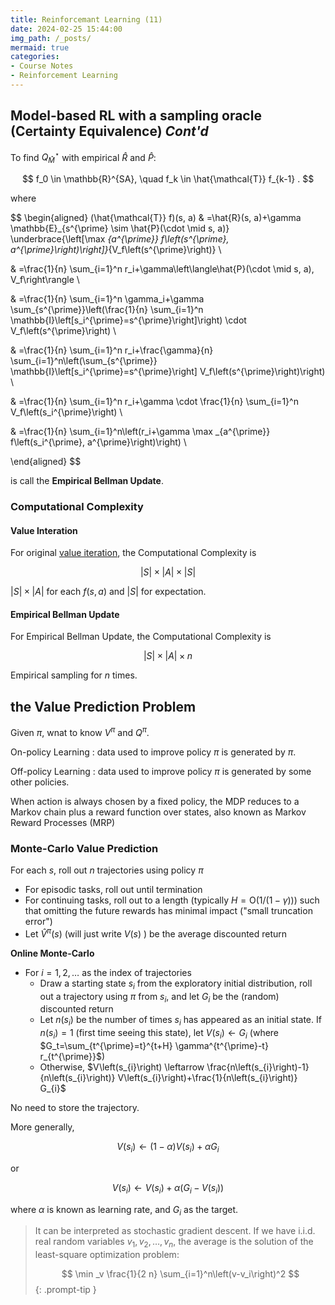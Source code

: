 ```yaml
---
title: Reinforcemant Learning (11)
date: 2024-02-25 15:44:00
img_path: /_posts/
mermaid: true
categories:
- Course Notes
- Reinforcement Learning
---
```


## Model-based RL with a sampling oracle (Certainty Equivalence) *Cont'd*

To find $Q^\star_{\hat{M}}$ with empirical $\hat{R}$ and $\hat{P}$:

$$
f_0 \in \mathbb{R}^{SA}, \quad f_k \in \hat{\mathcal{T}} f_{k-1} .
$$

where

$$
\begin{aligned}
(\hat{\mathcal{T}} f)(s, a) & =\hat{R}(s, a)+\gamma \mathbb{E}_{s^{\prime} \sim \hat{P}(\cdot \mid s, a)} \underbrace{\left[\max _{a^{\prime}} f\left(s^{\prime}, a^{\prime}\right)\right]}_{V_f\left(s^{\prime}\right)} \\

& =\frac{1}{n} \sum_{i=1}^n r_i+\gamma\left\langle\hat{P}(\cdot \mid s, a), V_f\right\rangle \\

& =\frac{1}{n} \sum_{i=1}^n \gamma_i+\gamma \sum_{s^{\prime}}\left(\frac{1}{n} \sum_{i=1}^n \mathbb{I}\left[s_i^{\prime}=s^{\prime}\right]\right) \cdot V_f\left(s^{\prime}\right) \\

& =\frac{1}{n} \sum_{i=1}^n r_i+\frac{\gamma}{n} \sum_{i=1}^n\left(\sum_{s^{\prime}} \mathbb{I}\left[s_i^{\prime}=s^{\prime}\right] V_f\left(s^{\prime}\right)\right) \\

& =\frac{1}{n} \sum_{i=1}^n r_i+\gamma \cdot \frac{1}{n} \sum_{i=1}^n V_f\left(s_i^{\prime}\right) \\

& =\frac{1}{n} \sum_{i=1}^n\left(r_i+\gamma \max _{a^{\prime}} f\left(s_i^{\prime}, a^{\prime}\right)\right) \\

\end{aligned}
$$

is call the **Empirical Bellman Update**.

### Computational Complexity

#### Value Interation

For original [value iteration](reinforcement-learning-lecture-6/#value-interation-algorithm-vi), the Computational Complexity is

$$
|S|\times |A| \times |S|
$$

$| S| \times | A|$ for each $f(s,a)$ and $| S |$ for expectation.

#### Empirical Bellman Update

For Empirical Bellman Update, the Computational Complexity is

$$
|S|\times |A| \times n
$$

Empirical sampling for $n$ times.

<!-- ## Tabular RL for Value Prediction -->

<!-- How to evalutate the performance of a given policy under a initial state distribution? i.e.

$$
J(\pi) = \mathbb{E}_\pi\left[\sum_{t=1}^{\infty} \gamma^{t-1} r_t \biggm| s_1 \sim d_0\right]
$$ -->

<!-- or, for a initial state $s_1$,

$$
J(\pi) = \mathbb{E}_\pi\left[\sum_{t=1}^{\infty} \gamma^{t-1} r_t \biggm| s_1\right]
$$ -->

## the Value Prediction Problem

Given $\pi$, wnat to know $V^\pi$ and $Q^\pi$.

On-policy Learning
: data used to improve policy $\pi$ is generated by $\pi$.

Off-policy Learning
: data used to improve policy $\pi$ is generated by some other policies.

When action is always chosen by a fixed policy, the MDP reduces
to a Markov chain plus a reward function over states, also known
as Markov Reward Processes (MRP)

### Monte-Carlo Value Prediction

For each $s$, roll out $n$ trajectories using policy $\pi$

- For episodic tasks, roll out until termination
- For continuing tasks, roll out to a length (typically $H=\mathrm{O}(1 /(1-\gamma))$) such that omitting the future rewards has minimal impact ("small truncation error")
- Let $\hat{V}^\pi(s)$ (will just write $V(s)$ ) be the average discounted return

**Online Monte-Carlo**

- For $i=1,2, \ldots$ as the index of trajectories
  - Draw a starting state $s_i$ from the exploratory initial distribution, roll out a trajectory using $\pi$ from $s_i$, and let $G_i$ be the (random) discounted return
  - Let $n\left(s_i\right)$ be the number of times $s_i$ has appeared as an initial state. If $n\left(s_i\right)=1$ (first time seeing this state), let $V\left(s_{i}\right) \leftarrow G_{i}$ (where $G_t=\sum_{t^{\prime}=t}^{t+H} \gamma^{t^{\prime}-t} r_{t^{\prime}}$)
  - Otherwise, $V\left(s_{i}\right) \leftarrow \frac{n\left(s_{i}\right)-1}{n\left(s_{i}\right)} V\left(s_{i}\right)+\frac{1}{n\left(s_{i}\right)} G_{i}$

No need to store the trajectory.

More generally,

$$
V\left(s_{i}\right) \leftarrow(1-\alpha) V\left(s_{i}\right)+\alpha G_{i}
$$

or

$$
V\left(s_{i}\right) \leftarrow V\left(s_{i}\right)+\alpha\left(G_{i}-V\left(s_{i}\right)\right)
$$

where $\alpha$ is known as learning rate, and $G_i$ as the target.

> It can be interpreted as stochastic gradient descent. If we have i.i.d. real random variables $v_1, v_2, \ldots, v_n$, the average is the solution of the least-square optimization problem:
>
> $$
> \min _v \frac{1}{2 n} \sum_{i=1}^n\left(v-v_i\right)^2
> $$
{: .prompt-tip }
